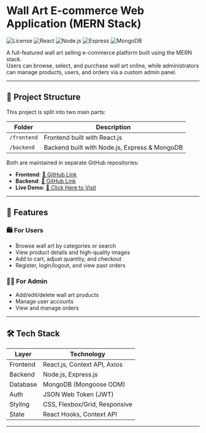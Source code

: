 # Wall Art E-commerce Web Application (MERN Stack)

![License](https://img.shields.io/badge/license-MIT-blue.svg)
![React](https://img.shields.io/badge/React-v18-green.svg)
![Node.js](https://img.shields.io/badge/Node.js-v16-yellow.svg)
![Express](https://img.shields.io/badge/Express-v4.18-red.svg)
![MongoDB](https://img.shields.io/badge/MongoDB-v6.0-green.svg)


A full-featured wall art selling e-commerce platform built using the MERN stack.  
Users can browse, select, and purchase wall art online, while administrators can manage products, users, and orders via a custom admin panel.

---

## 🧩 Project Structure

This project is split into two main parts:

| Folder     | Description                                   |
|------------|-----------------------------------------------|
| `/frontend`| Frontend built with React.js                  |
| `/backend` | Backend built with Node.js, Express & MongoDB |

Both are maintained in separate GitHub repositories:

- **Frontend**: [🔗 GitHub Link](https://github.com/Yasintha8/wall-art-selling-shop-frontend.git)
- **Backend**: [🔗 GitHub Link](https://github.com/Yasintha8/wall-art-selling-shop-backend.git)
- **Live Demo**: [🔗 Click Here to Visit](https://vibecanvas-wallart-selling-shop.vercel.app/)

---

## 🚀 Features

### 🛍️ For Users
- Browse wall art by categories or search
- View product details and high-quality images
- Add to cart, adjust quantity, and checkout
- Register, login/logout, and view past orders

### 🧑‍💼 For Admin
- Add/edit/delete wall art products
- Manage user accounts
- View and manage orders

---

## 🛠 Tech Stack

| Layer     | Technology                    |
|-----------|-------------------------------|
| Frontend  | React.js, Context API, Axios  |
| Backend   | Node.js, Express.js           |
| Database  | MongoDB (Mongoose ODM)        |
| Auth      | JSON Web Token (JWT)          |
| Styling   | CSS, Flexbox/Grid, Responsive |
| State     | React Hooks, Context API      |

---
